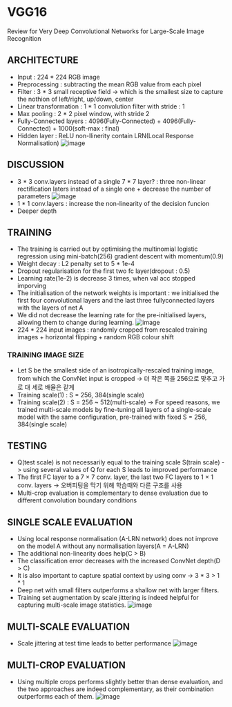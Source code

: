 
# VGG16
Review for Very Deep Convolutional Networks for Large-Scale Image Recognition
## ARCHITECTURE
- Input : 224 * 224 RGB image
- Preprocessing : subtracting the mean RGB value from each pixel
- Filter : 3 * 3 small receptive field -> which is the smallest size to capture the nothion of left/right, up/down, center
- Linear transformation : 1 * 1 convolution filter with stride : 1
- Max pooling : 2 * 2 pixel window, with stride 2
- Fully-Connected layers : 4096(Fully-Connected) + 4096(Fully-Connected) + 1000(soft-max : final)
- Hidden layer : ReLU non-llinerity contain LRN(Local Response Normalisation)
![image](https://user-images.githubusercontent.com/74392995/123589557-5b78d580-d824-11eb-942d-16f9927f91db.png)
## DISCUSSION
- 3 * 3 conv.layers instead of a single 7 * 7 layer? : three non-linear rectification laters instead of a single one + decrease the number of parameters
![image](https://user-images.githubusercontent.com/74392995/123590849-34230800-d826-11eb-8b6b-f5e261418c65.png)
- 1 * 1 conv.layers : increase the non-linearity of the decision funcion
- Deeper depth
## TRAINING
- The training is carried out by optimising the multinomial logistic regression using mini-batch(256) gradient descent with momentum(0.9)
- Weight decay : L2 penalty set to 5 * 1e-4
- Dropout regularisation for the first two fc layer(dropout : 0.5)
- Learning rate(1e-2) is decrease 3 times, when val acc stopped imporving
- The initialisation of the network weights is important : we initialised the first four convolutional layers and the last three fullyconnected layers with the layers of net A
- We did not decrease the learning rate for the pre-initialised layers, allowing them to change during learning.
 ![image](https://user-images.githubusercontent.com/74392995/123596095-ad255e00-d82c-11eb-9bd4-338608322280.png)
- 224 * 224 input images : randomly cropped from rescaled training images + horizontal flipping + random RGB colour shift
### TRAINING IMAGE SIZE
- Let S be the smallest side of an isotropically-rescaled training image, from which the ConvNet input is cropped -> 더 작은 쪽을 256으로 맞추고 가로 대 세로 배율은 같게
- Training scale(1) : S = 256, 384(single scale)
- Training scale(2) : S = 256 ~ 512(multi-scale) ->  For speed reasons, we trained multi-scale models by fine-tuning all layers of a single-scale model with the same configuration, pre-trained with fixed S = 256, 384(single scale)
## TESTING
- Q(test scale) is not necessarily equal to the training scale S(train scale) -> using several values of Q for each S leads to improved performance
- The first FC layer to a 7 × 7 conv. layer, the last two FC layers to 1 × 1 conv. layers -> 오버피팅을 막기 위해 학습때와 다른 구조를 사용
- Multi-crop evaluation is complementary to dense evaluation due to different convolution boundary conditions
## SINGLE SCALE EVALUATION
- Using local response normalisation (A-LRN network) does not improve on the model A without any normalisation layers(A = A-LRN)
- The additional non-linearity does help(C > B)
- The classification error decreases with the increased ConvNet depth(D > C)
- It is also important to capture spatial context by using conv -> 3 * 3 > 1 * 1
- Deep net with small filters outperforms a shallow net with larger filters.
- Training set augmentation by scale jittering is indeed helpful for capturing multi-scale image statistics.
![image](https://user-images.githubusercontent.com/74392995/123765233-859fc580-d900-11eb-83d6-91576ba9295a.png)
## MULTI-SCALE EVALUATION
- Scale jittering at test time leads to better performance
![image](https://user-images.githubusercontent.com/74392995/123754998-70259e00-d8f6-11eb-8174-741cdad35863.png)
## MULTI-CROP EVALUATION
- Using multiple crops performs slightly better than dense evaluation, and the two approaches are indeed complementary, as their combination outperforms each of them.
![image](https://user-images.githubusercontent.com/74392995/123755158-9a775b80-d8f6-11eb-894c-6f6f3b6105cb.png)
